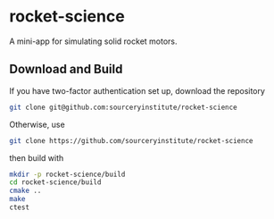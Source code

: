 rocket-science
==============

A mini-app for simulating solid rocket motors.

Download and Build
------------------
If you have two-factor authentication set up, download the repository
```bash
git clone git@github.com:sourceryinstitute/rocket-science
```
Otherwise, use
```bash
git clone https://github.com/sourceryinstitute/rocket-science
```
then build with 
```bash
mkdir -p rocket-science/build
cd rocket-science/build
cmake ..
make
ctest
```
